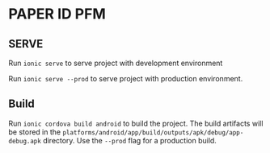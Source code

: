# PAPER ID PFM

## SERVE

Run `ionic serve` to serve project with development environment

Run `ionic serve --prod` to serve project with production environment.

## Build

Run `ionic cordova build android` to build the project. The build artifacts will be stored in the `platforms/android/app/build/outputs/apk/debug/app-debug.apk` directory. Use the `--prod` flag for a production build.
